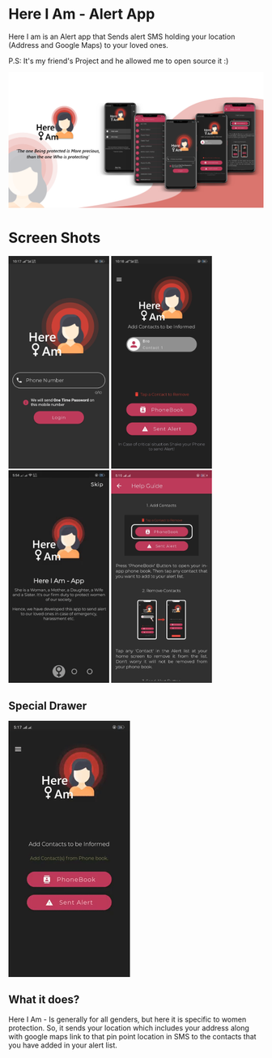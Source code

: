 # Here I Am - Alert App

Here I am is an Alert app that Sends alert SMS holding your location (Address and Google Maps) to your loved ones.

P.S: It's my friend's Project and he allowed me to open source it :)

<img src="ss/banner.png">

# Screen Shots

<img src="ss/login.jpg" height = 420>  <img src="ss/Home.jpg" height = 420>  <img src="ss/about.gif" height = 420> <img src="ss/helpGuide.jpg" height = 420>

## Special Drawer

<img src="ss/Ani.gif">

## What it does?

Here I Am - Is generally for all genders, but here it is specific to women protection. So, it sends your location which includes your address along with google maps link to that pin point location in SMS to the contacts that you have added in your alert list.
